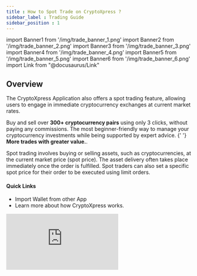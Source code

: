 ```yaml
---
title : How to Spot Trade on CryptoXpress ?
sidebar_label : Trading Guide
sidebar_position : 1
---
```


<!-- IMPORT -->
import Banner1 from '/img/trade_banner_1.png'
import Banner2 from '/img/trade_banner_2.png'
import Banner3 from '/img/trade_banner_3.png'
import Banner4 from '/img/trade_banner_4.png'
import Banner5 from '/img/trade_banner_5.png'
import Banner6 from '/img/trade_banner_6.png'
import Link from "@docusaurus/Link"

<!-- BODY -->

## Overview

<div className="overview-header">
  <div>
    <p>
      The CryptoXpress Application also offers a spot trading feature, allowing users to engage in immediate cryptocurrency exchanges at current market rates. 
    </p>
    <p>
      Buy and sell over <b>300+ cryptocurrency pairs</b> using only 3 clicks, without paying any commissions. The most beginner-friendly way to manage your cryptocurrency investments while being supported by expert advice. {' '}
      <b>More trades with greater value.</b>.
    </p>
    <p>
      Spot trading involves buying or selling assets, such as cryptocurrencies, at the current market price (spot price). The asset delivery often takes place immediately once the order is fulfilled. Spot traders can also set a specific spot price for their order to be executed using limit orders.
    </p>
    <h4>Quick Links</h4>
    <ul>
      <li>
        <Link to="/schema/quickstart">
          Import Wallet from other App
        </Link>
      </li>
      <li>
        <Link to="/getting-started/how-it-works/index">Learn more about how CryptoXpress works.</Link>
      </li>
    </ul>
  </div>
  <iframe
    src="https://www.youtube.com/embed/t5Wu36IWCQs?si=jZOON2I3oqpXZWZB"
    frameBorder="0"
    allow="accelerometer; autoplay; encrypted-media; gyroscope; picture-in-picture"
    allowFullScreen />
</div>

## Spot trading on the CryptoXpress App: A step-by-step guide

1. Log on to **CryptoXpress App** and go to **Trade** and **Select Coin** pair you want to trade in.

<center>
<img src={Banner1} width="270" />
</center>

:::tip What are trading pairs ?
Trading pairs are assets that can be traded for each other on an exchange. A trading pair consists of a base asset and a quote asset. The base asset refers to the first cryptocurrency in the pair, the one you're buying or selling. The quote asset refers to the second cryptocurrency, in which prices are quoted.
:::

2. After Selecting Coin Pair, Now select the **Spot Trading** Option 

<center>
<img src={Banner2} width="270" />
</center>

3. Now in the Coin Details page Tap on the **BUY** Button

<center>
<img src={Banner3} width="270" />
</center>

4. In the Buy page select and enter the amount which will be used.

<center>
<img src={Banner4} width="270" />
</center>

5. In the Preview Section, Confirm the **order amount** as after this action would **not be reversible.**Then Tap on **Submit Trade** Button in order to process the **Trade.**

<center>
<img src={Banner5} width="270" />
</center>

6. Now, You'll recieve the confirmation of your order being processed.

<center>
<img src={Banner6} width="270" />
</center>